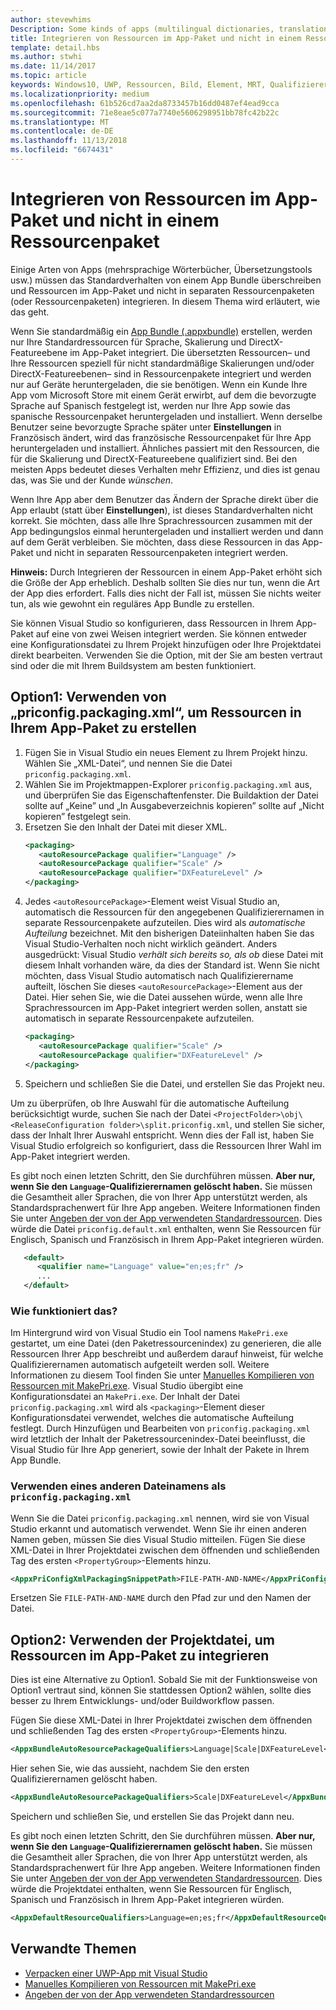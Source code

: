 ```yaml
---
author: stevewhims
Description: Some kinds of apps (multilingual dictionaries, translation tools, etc.) need to override the default behavior of an app bundle, and build resources into the app package instead of having them in separate resource packages. This topic explains how to do that.
title: Integrieren von Ressourcen im App-Paket und nicht in einem Ressourcenpaket
template: detail.hbs
ms.author: stwhi
ms.date: 11/14/2017
ms.topic: article
keywords: Windows10, UWP, Ressourcen, Bild, Element, MRT, Qualifizierer
ms.localizationpriority: medium
ms.openlocfilehash: 61b526cd7aa2da8733457b16dd0487ef4ead9cca
ms.sourcegitcommit: 71e8eae5c077a7740e5606298951bb78fc42b22c
ms.translationtype: MT
ms.contentlocale: de-DE
ms.lasthandoff: 11/13/2018
ms.locfileid: "6674431"
---
```

# <a name="build-resources-into-your-app-package-instead-of-into-a-resource-pack"></a>Integrieren von Ressourcen im App-Paket und nicht in einem Ressourcenpaket

Einige Arten von Apps (mehrsprachige Wörterbücher, Übersetzungstools usw.) müssen das Standardverhalten von einem App Bundle überschreiben und Ressourcen im App-Paket und nicht in separaten Ressourcenpaketen (oder Ressourcenpaketen) integrieren. In diesem Thema wird erläutert, wie das geht.

Wenn Sie standardmäßig ein [App Bundle (.appxbundle)](../packaging/packaging-uwp-apps.md) erstellen, werden nur Ihre Standardressourcen für Sprache, Skalierung und DirectX-Featureebene im App-Paket integriert. Die übersetzten Ressourcen– und Ihre Ressourcen speziell für nicht standardmäßige Skalierungen und/oder DirectX-Featureebenen– sind in Ressourcenpakete integriert und werden nur auf Geräte heruntergeladen, die sie benötigen. Wenn ein Kunde Ihre App vom Microsoft Store mit einem Gerät erwirbt, auf dem die bevorzugte Sprache auf Spanisch festgelegt ist, werden nur Ihre App sowie das spanische Ressourcenpaket heruntergeladen und installiert. Wenn derselbe Benutzer seine bevorzugte Sprache später unter **Einstellungen** in Französisch ändert, wird das französische Ressourcenpaket für Ihre App heruntergeladen und installiert. Ähnliches passiert mit den Ressourcen, die für die Skalierung und DirectX-Featureebene qualifiziert sind. Bei den meisten Apps bedeutet dieses Verhalten mehr Effizienz, und dies ist genau das, was Sie und der Kunde *wünschen*.

Wenn Ihre App aber dem Benutzer das Ändern der Sprache direkt über die App erlaubt (statt über **Einstellungen**), ist dieses Standardverhalten nicht korrekt. Sie möchten, dass alle Ihre Sprachressourcen zusammen mit der App bedingungslos einmal heruntergeladen und installiert werden und dann auf dem Gerät verbleiben. Sie möchten, dass diese Ressourcen in das App-Paket und nicht in separaten Ressourcenpaketen integriert werden.

**Hinweis:** Durch Integrieren der Ressourcen in einem App-Paket erhöht sich die Größe der App erheblich. Deshalb sollten Sie dies nur tun, wenn die Art der App dies erfordert. Falls dies nicht der Fall ist, müssen Sie nichts weiter tun, als wie gewohnt ein reguläres App Bundle zu erstellen.

Sie können Visual Studio so konfigurieren, dass Ressourcen in Ihrem App-Paket auf eine von zwei Weisen integriert werden. Sie können entweder eine Konfigurationsdatei zu Ihrem Projekt hinzufügen oder Ihre Projektdatei direkt bearbeiten. Verwenden Sie die Option, mit der Sie am besten vertraut sind oder die mit Ihrem Buildsystem am besten funktioniert.

## <a name="option-1-use-priconfigpackagingxml-to-build-resources-into-your-app-package"></a>Option1: Verwenden von „priconfig.packaging.xml“, um Ressourcen in Ihrem App-Paket zu erstellen

1. Fügen Sie in Visual Studio ein neues Element zu Ihrem Projekt hinzu. Wählen Sie „XML-Datei“, und nennen Sie die Datei `priconfig.packaging.xml`.
2. Wählen Sie im Projektmappen-Explorer `priconfig.packaging.xml` aus, und überprüfen Sie das Eigenschaftenfenster. Die Buildaktion der Datei sollte auf „Keine” und „In Ausgabeverzeichnis kopieren” sollte auf „Nicht kopieren” festgelegt sein.
3. Ersetzen Sie den Inhalt der Datei mit dieser XML.
   ```xml
   <packaging>
      <autoResourcePackage qualifier="Language" />
      <autoResourcePackage qualifier="Scale" />
      <autoResourcePackage qualifier="DXFeatureLevel" />
   </packaging>
   ```
4. Jedes `<autoResourcePackage>`-Element weist Visual Studio an, automatisch die Ressourcen für den angegebenen Qualifizierernamen in separate Ressourcenpakete aufzuteilen. Dies wird als *automatische Aufteilung* bezeichnet. Mit den bisherigen Dateiinhalten haben Sie das Visual Studio-Verhalten noch nicht wirklich geändert. Anders ausgedrückt: Visual Studio *verhält sich bereits so, als ob* diese Datei mit diesem Inhalt vorhanden wäre, da dies der Standard ist. Wenn Sie nicht möchten, dass Visual Studio automatisch nach Qualifizierername aufteilt, löschen Sie dieses `<autoResourcePackage>`-Element aus der Datei. Hier sehen Sie, wie die Datei aussehen würde, wenn alle Ihre Sprachressourcen im App-Paket integriert werden sollen, anstatt sie automatisch in separate Ressourcenpakete aufzuteilen.
   ```xml
   <packaging>
      <autoResourcePackage qualifier="Scale" />
      <autoResourcePackage qualifier="DXFeatureLevel" />
   </packaging>
   ```
5. Speichern und schließen Sie die Datei, und erstellen Sie das Projekt neu.

Um zu überprüfen, ob Ihre Auswahl für die automatische Aufteilung berücksichtigt wurde, suchen Sie nach der Datei `<ProjectFolder>\obj\<ReleaseConfiguration folder>\split.priconfig.xml`, und stellen Sie sicher, dass der Inhalt Ihrer Auswahl entspricht. Wenn dies der Fall ist, haben Sie Visual Studio erfolgreich so konfiguriert, dass die Ressourcen Ihrer Wahl im App-Paket integriert werden.

Es gibt noch einen letzten Schritt, den Sie durchführen müssen. **Aber nur, wenn Sie den `Language`-Qualifizierernamen gelöscht haben.** Sie müssen die Gesamtheit aller Sprachen, die von Ihrer App unterstützt werden, als Standardsprachenwert für Ihre App angeben. Weitere Informationen finden Sie unter [Angeben der von der App verwendeten Standardressourcen](specify-default-resources-installed.md). Dies würde die Datei `priconfig.default.xml` enthalten, wenn Sie Ressourcen für Englisch, Spanisch und Französisch in Ihrem App-Paket integrieren würden.

```xml
   <default>
      <qualifier name="Language" value="en;es;fr" />
      ...
   </default>
```

### <a name="how-does-this-work"></a>Wie funktioniert das?

Im Hintergrund wird von Visual Studio ein Tool namens `MakePri.exe` gestartet, um eine Datei (den Paketressourcenindex) zu generieren, die alle Ressourcen Ihrer App beschreibt und außerdem darauf hinweist, für welche Qualifizierernamen automatisch aufgeteilt werden soll. Weitere Informationen zu diesem Tool finden Sie unter [Manuelles Kompilieren von Ressourcen mit MakePri.exe](compile-resources-manually-with-makepri.md). Visual Studio übergibt eine Konfigurationsdatei an `MakePri.exe`. Der Inhalt der Datei `priconfig.packaging.xml` wird als `<packaging>`-Element dieser Konfigurationsdatei verwendet, welches die automatische Aufteilung festlegt. Durch Hinzufügen und Bearbeiten von `priconfig.packaging.xml` wird letztlich der Inhalt der Paketressourcenindex-Datei beeinflusst, die Visual Studio für Ihre App generiert, sowie der Inhalt der Pakete in Ihrem App Bundle.

### <a name="using-a-different-file-name-than-priconfigpackagingxml"></a>Verwenden eines anderen Dateinamens als `priconfig.packaging.xml`

Wenn Sie die Datei `priconfig.packaging.xml` nennen, wird sie von Visual Studio erkannt und automatisch verwendet. Wenn Sie ihr einen anderen Namen geben, müssen Sie dies Visual Studio mitteilen. Fügen Sie diese XML-Datei in Ihrer Projektdatei zwischen dem öffnenden und schließenden Tag des ersten `<PropertyGroup>`-Elements hinzu.

```xml
<AppxPriConfigXmlPackagingSnippetPath>FILE-PATH-AND-NAME</AppxPriConfigXmlPackagingSnippetPath>
```

Ersetzen Sie `FILE-PATH-AND-NAME` durch den Pfad zur und den Namen der Datei.

## <a name="option-2-use-your-project-file-to-build-resources-into-your-app-package"></a>Option2: Verwenden der Projektdatei, um Ressourcen im App-Paket zu integrieren

Dies ist eine Alternative zu Option1. Sobald Sie mit der Funktionsweise von Option1 vertraut sind, können Sie stattdessen Option2 wählen, sollte dies besser zu Ihrem Entwicklungs- und/oder Buildworkflow passen.

Fügen Sie diese XML-Datei in Ihrer Projektdatei zwischen dem öffnenden und schließenden Tag des ersten `<PropertyGroup>`-Elements hinzu.

```xml
<AppxBundleAutoResourcePackageQualifiers>Language|Scale|DXFeatureLevel</AppxBundleAutoResourcePackageQualifiers>
```

Hier sehen Sie, wie das aussieht, nachdem Sie den ersten Qualifizierernamen gelöscht haben.

```xml
<AppxBundleAutoResourcePackageQualifiers>Scale|DXFeatureLevel</AppxBundleAutoResourcePackageQualifiers>
```

Speichern und schließen Sie, und erstellen Sie das Projekt dann neu.

Es gibt noch einen letzten Schritt, den Sie durchführen müssen. **Aber nur, wenn Sie den `Language`-Qualifizierernamen gelöscht haben.** Sie müssen die Gesamtheit aller Sprachen, die von Ihrer App unterstützt werden, als Standardsprachenwert für Ihre App angeben. Weitere Informationen finden Sie unter [Angeben der von der App verwendeten Standardressourcen](specify-default-resources-installed.md). Dies würde die Projektdatei enthalten, wenn Sie Ressourcen für Englisch, Spanisch und Französisch in Ihrem App-Paket integrieren würden.

```xml
<AppxDefaultResourceQualifiers>Language=en;es;fr</AppxDefaultResourceQualifiers>
```

## <a name="related-topics"></a>Verwandte Themen

* [Verpacken einer UWP-App mit Visual Studio](../packaging/packaging-uwp-apps.md)
* [Manuelles Kompilieren von Ressourcen mit MakePri.exe](compile-resources-manually-with-makepri.md)
* [Angeben der von der App verwendeten Standardressourcen](specify-default-resources-installed.md)